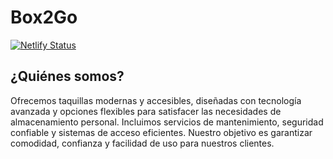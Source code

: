 # Box2Go

[![Netlify Status](https://api.netlify.com/api/v1/badges/2bf988a0-ea1c-480a-bd3b-76aa81b13f12/deploy-status)](https://app.netlify.com/sites/box2go/deploys)

## ¿Quiénes somos?

Ofrecemos taquillas modernas y accesibles, diseñadas con tecnología avanzada y opciones flexibles para satisfacer las necesidades de almacenamiento personal. Incluimos servicios de mantenimiento, seguridad confiable y sistemas de acceso eficientes. Nuestro objetivo es garantizar comodidad, confianza y facilidad de uso para nuestros clientes.